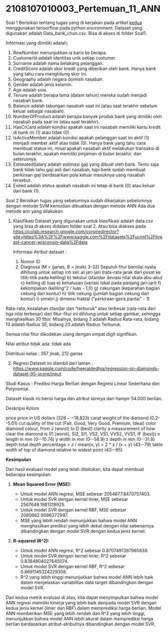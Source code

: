 # 2108107010003_Pertemuan_11_ANN

Soal 1 
Berisikan tentang tugas yang di kerjakan pada artikel [kedua](https://www.megabagus.id/deep-learning-artificial-neural-networks-aplikasi) menggunakan tensorflow pada python environment.
Dataset yang digunakan adalah Data_bank_chun.csv. Bisa di akses di folder Soal1.

Informasi yang dimiliki adalah;
1. RowNumber menunjukkan ia baris ke berapa.
2. CustomerId adalah identitas unik setiap costumer.
3. Surname adalah nama belakang pelanggan.
4. CreditScore adalah skor kredit yang diberikan oleh bank. Hanya bank yang tahu cara menghitung skor ini.
5. Geography adalah negara domisili nasabah.
6. Gender adalah jenis kelamin.
7. Age adalah usia.
8. Tenure adalah berapa lama (dalam tahun) mereka sudah menjadi nasabah bank.
9. Balance adalah tabungan nasabah saat ini (atau saat terakhir sebelum keluar sebagai nasabah).
10. NumberOfProduct adalah berapa banyak produk bank yang dimiliki oleh nasabah pada saat ini (atau saat terakhir).
11. HasCrCard adalah kondisi apakah saat ini nasabah memiliki kartu kredit di bank ini (1) atau tidak (0).
12. IsActiveMember adalah kondisi apakah pelanggan saat ini aktif (1) menjadi member aktif atau tidak (0). Hanya bank yang tahu cara membuat status ini, misal apakah nasabah aktif melakukan transaksi di bulan terakhir, apakah memiliki pinjaman di bulan terakhir, dan seterusnya.
13. EstimatedSalary adalah estimasi gaji yang dibuat oleh bank. Tentu saja bank tidak tahu gaji asli dari nasabah, tapi bank sudah membuat perkiraan gaji berdasarkan pola keluar masuknya uang nasabah tersebut.
14. Exited adalah status apakah nasabah ini tetap di bank (0) atau keluar dari bank (1).

Soal 2
Berisikan tugas yang sebelumnya sudah dikerjakan sebelumnya dengan metode SVM kemudian dibuatkan dengan metode ANN
Ada dua metode ann yang dilakukan.
1. Klasifikasi
    Dataset yang digunakan untuk klasifikasi adalah data.csv yang bisa di akses didalam folder soal 2. Atau bisa diakses pada https://colab.research.google.com/corgiredirector?site=https%3A%2F%2Fwww.kaggle.com%2Fdatasets%2Fuciml%2Fbreast-cancer-wisconsin-data%2Fdata
   
   Informasi Atribut dataset :
   1) Nomor ID
   2) Diagnosa (M = ganas, B = jinak) 3-32)
      Sepuluh fitur bernilai nyata dihitung untuk setiap inti sel:
      a) jari-jari (rata-rata jarak dari pusat ke titik-titik pada keliling) b) tekstur (standar deviasi nilai skala abu-abu) c) keliling d) luas e) kehalusan (variasi lokal pada panjang jari-jari) f) kekompakan (keliling^2 / luas - 1,0) g) cekungan (keparahan bagian cekung dari kontur) h) titik cekung (jumlah bagian cekung dari kontur) i) simetri j) dimensi fraktal ("perkiraan garis pantai" - 1)

Rata-rata, kesalahan standar dan "terburuk" atau terbesar (rata-rata dari tiga nilai terbesar) dari fitur-fitur ini dihitung untuk setiap gambar, sehingga menghasilkan 30 fitur. Misalnya, bidang 3 adalah Radius Rata-rata, bidang 13 adalah Radius SE, bidang 23 adalah Radius Terburuk.

Semua nilai fitur dikodekan ulang dengan empat digit signifikan.

Nilai atribut tidak ada: tidak ada

Distribusi kelas : 357 jinak, 212 ganas

2. Regresi
  Dataset ini diambil dari laman : https://www.kaggle.com/code/heeraldedhia/regression-on-diamonds-dataset-95-score/input

Studi Kasus : Prediksi Harga Berlian dengan Regresi Linear Sederhana dan Polynomial.

Dataset klasik ini berisi harga dan atribut lainnya dari hampir 54.000 berlian.

Deskripsi Kolom

price price in US dollars ($326--$18,823)
carat weight of the diamond (0.2--5.01)
cut quality of the cut (Fair, Good, Very Good, Premium, Ideal)
color diamond colour, from J (worst) to D (best)
clarity a measurement of how clear the diamond is (I1 (worst), SI2, SI1, VS2, VS1, VVS2, VVS1, IF (best))
x length in mm (0--10.74)
y width in mm (0--58.9)
z depth in mm (0--31.8)
depth total depth percentage = z / mean(x, y) = 2 * z / (x + y) (43--79)
table width of top of diamond relative to widest point (43--95)

**Kesimpulan**

Dari hasil evaluasi model yang telah dilakukan, kita dapat membuat beberapa kesimpulan:

1. **Mean Squared Error (MSE):**
   - Untuk model ANN regresi, MSE sebesar 2054677.8470757403.
   - Untuk model SVR dengan kernel linier, MSE sebesar 2567648.1981319925.
   - Untuk model SVR dengan kernel RBF, MSE sebesar 2080662.9086372997.
   - MSE yang lebih rendah menunjukkan bahwa model ANN menghasilkan prediksi yang lebih dekat dengan nilai sebenarnya dibandingkan dengan model SVR dengan kedua jenis kernel.

2. **R-squared (R^2):**
   - Untuk model ANN regresi, R^2 sebesar 0.8707491397965639.
   - Untuk model SVR dengan kernel linier, R^2 sebesar 0.8384804027645074.
   - Untuk model SVR dengan kernel RBF, R^2 sebesar 0.8691145324229308.
   - R^2 yang lebih tinggi menunjukkan bahwa model ANN lebih baik dalam menjelaskan variabilitas data target dibandingkan dengan model SVR.

Dari kedua metrik evaluasi di atas, kita dapat menyimpulkan bahwa model ANN regresi memiliki kinerja yang lebih baik daripada model SVR dengan kedua jenis kernel (linier dan RBF) dalam memprediksi harga berlian. Model ANN memberikan MSE yang lebih rendah dan R^2 yang lebih tinggi, menunjukkan bahwa model ANN lebih akurat dalam memprediksi harga berlian berdasarkan atribut-atributnya dibandingkan dengan model SVR.
